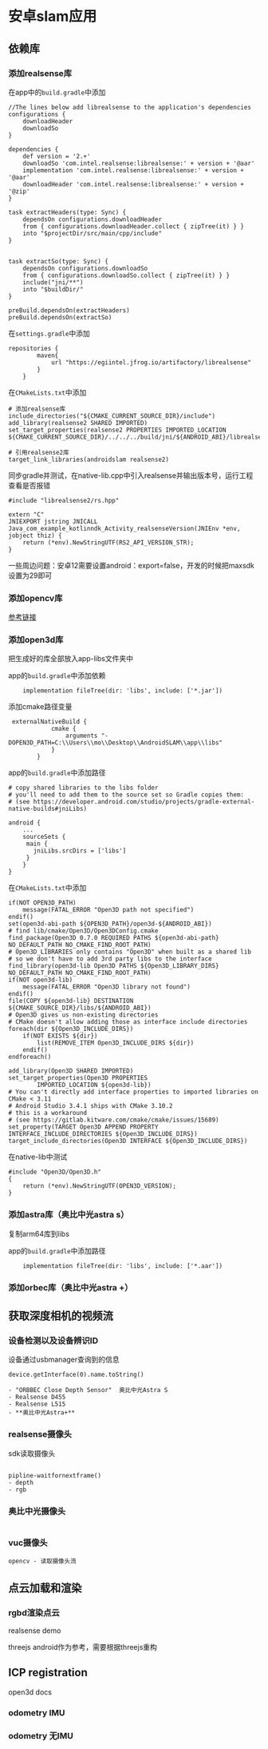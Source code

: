 # 安卓slam应用

## 依赖库

### 添加realsense库

在app中的`build.gradle`中添加
```
//The lines below add librealsense to the application's dependencies
configurations {
    downloadHeader
    downloadSo
}

dependencies {
    def version = '2.+'
    downloadSo 'com.intel.realsense:librealsense:' + version + '@aar'
    implementation 'com.intel.realsense:librealsense:' + version + '@aar'
    downloadHeader 'com.intel.realsense:librealsense:' + version + '@zip'
}

task extractHeaders(type: Sync) {
    dependsOn configurations.downloadHeader
    from { configurations.downloadHeader.collect { zipTree(it) } }
    into "$projectDir/src/main/cpp/include"
}


task extractSo(type: Sync) {
    dependsOn configurations.downloadSo
    from { configurations.downloadSo.collect { zipTree(it) } }
    include("jni/**")
    into "$buildDir/"
}

preBuild.dependsOn(extractHeaders)
preBuild.dependsOn(extractSo)
```

在`settings.gradle`中添加

```
repositories {
        maven{
            url "https://egiintel.jfrog.io/artifactory/librealsense"
        }
    }
```

在`CMakeLists.txt`中添加

```
# 添加realsense库
include_directories("${CMAKE_CURRENT_SOURCE_DIR}/include")
add_library(realsense2 SHARED IMPORTED)
set_target_properties(realsense2 PROPERTIES IMPORTED_LOCATION ${CMAKE_CURRENT_SOURCE_DIR}/../../../build/jni/${ANDROID_ABI}/librealsense2.so)

# 引用realsense2库
target_link_libraries(androidslam realsense2)
```

同步gradle并测试，在native-lib.cpp中引入realsense并输出版本号，运行工程查看是否报错

```
#include "librealsense2/rs.hpp"

extern "C"
JNIEXPORT jstring JNICALL
Java_com_example_kotlinndk_Activity_realsenseVersion(JNIEnv *env, jobject thiz) {
    return (*env).NewStringUTF(RS2_API_VERSION_STR);
}

```

一些周边问题：安卓12需要设置android：export=false，开发的时候把maxsdk设置为29即可

### 添加opencv库

[参考链接](https://github.com/VlSomers/native-opencv-android-template)

### 添加open3d库

把生成好的库全部放入app-libs文件夹中

app的`build.gradle`中添加依赖

```
    implementation fileTree(dir: 'libs', include: ['*.jar'])
```
添加cmake路径变量
```
 externalNativeBuild {
            cmake {
                arguments "-DOPEN3D_PATH=C:\\Users\\mo\\Desktop\\AndroidSLAM\\app\\libs"
            }
        }

```
app的`build.gradle`中添加路径
```
# copy shared libraries to the libs folder
# you'll need to add them to the source set so Gradle copies them:
# (see https://developer.android.com/studio/projects/gradle-external-native-builds#jniLibs)

android {
    ...
    sourceSets {
     main {
       jniLibs.srcDirs = ['libs']
     }
    }
}
```

在`CMakeLists.txt`中添加

```
if(NOT OPEN3D_PATH)
    message(FATAL_ERROR "Open3D path not specified")
endif()
set(open3d-abi-path ${OPEN3D_PATH}/open3d-${ANDROID_ABI})
# find lib/cmake/Open3D/Open3DConfig.cmake
find_package(Open3D 0.7.0 REQUIRED PATHS ${open3d-abi-path} NO_DEFAULT_PATH NO_CMAKE_FIND_ROOT_PATH)
# Open3D_LIBRARIES only contains "Open3D" when built as a shared lib
# so we don't have to add 3rd party libs to the interface
find_library(open3d-lib Open3D PATHS ${Open3D_LIBRARY_DIRS} NO_DEFAULT_PATH NO_CMAKE_FIND_ROOT_PATH)
if(NOT open3d-lib)
    message(FATAL_ERROR "Open3D library not found")
endif()
file(COPY ${open3d-lib} DESTINATION ${CMAKE_SOURCE_DIR}/libs/${ANDROID_ABI})
# Open3D gives us non-existing directories
# CMake doesn't allow adding those as interface include directories
foreach(dir ${Open3D_INCLUDE_DIRS})
    if(NOT EXISTS ${dir})
        list(REMOVE_ITEM Open3D_INCLUDE_DIRS ${dir})
    endif()
endforeach()

add_library(Open3D SHARED IMPORTED)
set_target_properties(Open3D PROPERTIES
        IMPORTED_LOCATION ${open3d-lib})
# You can't directly add interface properties to imported libraries on CMake < 3.11
# Android Studio 3.4.1 ships with CMake 3.10.2
# this is a workaround
# (see https://gitlab.kitware.com/cmake/cmake/issues/15689)
set_property(TARGET Open3D APPEND PROPERTY INTERFACE_INCLUDE_DIRECTORIES ${Open3D_INCLUDE_DIRS})
target_include_directories(Open3D INTERFACE ${Open3D_INCLUDE_DIRS})
```

在native-lib中测试

```
#include "Open3D/Open3D.h"
{
    return (*env).NewStringUTF(OPEN3D_VERSION);
}

```


### 添加astra库（奥比中光astra s）

复制arm64库到libs

app的`build.gradle`中添加路径

```
    implementation fileTree(dir: 'libs', include: ['*.aar'])
```

### 添加orbec库（奥比中光astra +）





## 获取深度相机的视频流

### 设备检测以及设备辨识ID

设备通过usbmanager查询到的信息

```
device.getInterface(0).name.toString()

- "ORBBEC Close Depth Sensor"  奥比中光Astra S  
- Realsense D455
- Realsense L515
- **奥比中光Astra+**

```





### realsense摄像头
sdk读取摄像头
```

pipline-waitfornextframe()
- depth
- rgb

```

### 奥比中光摄像头

```

```

### vuc摄像头

```
opencv - 读取摄像头流
```



## 点云加载和渲染

### rgbd渲染点云

realsense demo

threejs android作为参考，需要根据threejs重构

## ICP registration 

open3d docs

### odometry IMU


### odometry 无IMU
